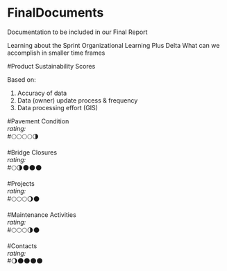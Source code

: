 FinalDocuments
==============

Documentation to be included in our Final Report 


Learning about the Sprint
Organizational Learning
    Plus Delta
    What can we accomplish in smaller time frames

#Product Sustainability Scores  

Based on:  
1. Accuracy of data  
2. Data (owner) update process & frequency  
3. Data processing effort (GIS)  

#Pavement Condition  
_rating:_  
#:full_moon::full_moon::full_moon::full_moon::last_quarter_moon:

#Bridge Closures  
_rating:_  
#:full_moon::last_quarter_moon::new_moon::new_moon::new_moon:

#Projects  
_rating:_  
#:full_moon::full_moon::full_moon::waning_gibbous_moon::new_moon:

#Maintenance Activities  
_rating:_  
#:full_moon::full_moon::full_moon::last_quarter_moon::new_moon:

#Contacts  
_rating:_  
#:waning_gibbous_moon::new_moon::new_moon::new_moon::new_moon:
